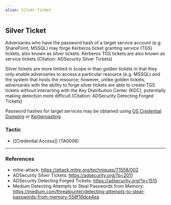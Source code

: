 ```yaml
---
alias: Silver Ticket
---
```


## Silver Ticket

Adversaries who have the password hash of a target service account (e.g. SharePoint, MSSQL) may forge Kerberos ticket granting service (TGS) tickets, also known as silver tickets. Kerberos TGS tickets are also known as service tickets.(Citation: ADSecurity Silver Tickets)

Silver tickets are more limited in scope in than golden tickets in that they only enable adversaries to access a particular resource (e.g. MSSQL) and the system that hosts the resource; however, unlike golden tickets, adversaries with the ability to forge silver tickets are able to create TGS tickets without interacting with the Key Distribution Center (KDC), potentially making detection more difficult.(Citation: ADSecurity Detecting Forged Tickets)

Password hashes for target services may be obtained using [OS Credential Dumping](https://attack.mitre.org/techniques/T1003) or [Kerberoasting](https://attack.mitre.org/techniques/T1558/003).


### Tactic

- [[Credential Access]] (TA0006)


---
### References

- mitre-attack: https://attack.mitre.org/techniques/T1558/002
- ADSecurity Silver Tickets: https://adsecurity.org/?p=2011
- ADSecurity Detecting Forged Tickets: https://adsecurity.org/?p=1515
- Medium Detecting Attempts to Steal Passwords from Memory: https://medium.com/threatpunter/detecting-attempts-to-steal-passwords-from-memory-558f16dce4ea
